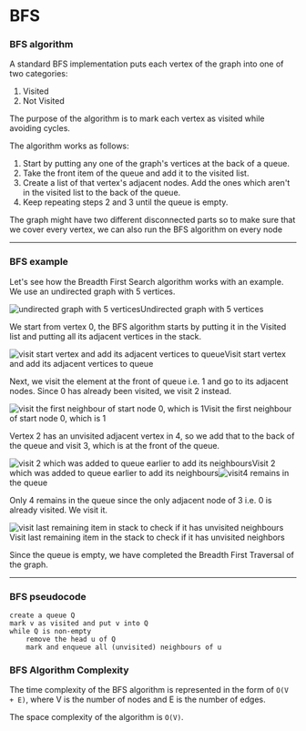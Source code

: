 # BFS



### BFS algorithm <a href="algorithm" id="algorithm"></a>

A standard BFS implementation puts each vertex of the graph into one of two categories:

1. Visited
2. Not Visited

The purpose of the algorithm is to mark each vertex as visited while avoiding cycles.

The algorithm works as follows:

1. Start by putting any one of the graph's vertices at the back of a queue.
2. Take the front item of the queue and add it to the visited list.
3. Create a list of that vertex's adjacent nodes. Add the ones which aren't in the visited list to the back of the queue.
4. Keep repeating steps 2 and 3 until the queue is empty.

The graph might have two different disconnected parts so to make sure that we cover every vertex, we can also run the BFS algorithm on every node

***

### BFS example <a href="example" id="example"></a>

Let's see how the Breadth First Search algorithm works with an example. We use an undirected graph with 5 vertices.

![undirected graph with 5 vertices](https://cdn.programiz.com/sites/tutorial2program/files/graph-bfs-step-0.png)Undirected graph with 5 vertices

We start from vertex 0, the BFS algorithm starts by putting it in the Visited list and putting all its adjacent vertices in the stack.

![visit start vertex and add its adjacent vertices to queue](https://cdn.programiz.com/sites/tutorial2program/files/graph-bfs-step-1.png)Visit start vertex and add its adjacent vertices to queue

Next, we visit the element at the front of queue i.e. 1 and go to its adjacent nodes. Since 0 has already been visited, we visit 2 instead.

![visit the first neighbour of start node 0, which is 1](https://cdn.programiz.com/sites/tutorial2program/files/graph-bfs-step-2\_2.png)Visit the first neighbour of start node 0, which is 1

Vertex 2 has an unvisited adjacent vertex in 4, so we add that to the back of the queue and visit 3, which is at the front of the queue.

![visit 2 which was added to queue earlier to add its neighbours](https://cdn.programiz.com/sites/tutorial2program/files/graph-bfs-step-3.png)Visit 2 which was added to queue earlier to add its neighbours![visit](https://cdn.programiz.com/sites/tutorial2program/files/graph-bfs-step-4.png)4 remains in the queue

Only 4 remains in the queue since the only adjacent node of 3 i.e. 0 is already visited. We visit it.

![visit last remaining item in stack to check if it has unvisited neighbours](https://cdn.programiz.com/sites/tutorial2program/files/graph-bfs-step-5.png)Visit last remaining item in the stack to check if it has unvisited neighbors

Since the queue is empty, we have completed the Breadth First Traversal of the graph.

***

### BFS pseudocode <a href="pseudocode" id="pseudocode"></a>

```
create a queue Q 
mark v as visited and put v into Q 
while Q is non-empty 
    remove the head u of Q 
    mark and enqueue all (unvisited) neighbours of u
```

### BFS Algorithm Complexity <a href="complexity" id="complexity"></a>

The time complexity of the BFS algorithm is represented in the form of `O(V + E)`, where V is the number of nodes and E is the number of edges.

The space complexity of the algorithm is `O(V)`.
